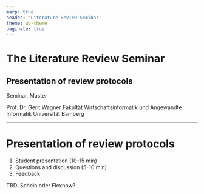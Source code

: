 ```yaml
---
marp: true
header: 'Literature Review Seminar'
theme: ub-theme
paginate: true
---
```


# The Literature Review Seminar

## Presentation of review protocols

Seminar, Master

Prof. Dr. Gerit Wagner
Fakultät Wirtschaftsinformatik und Angewandte Informatik
Universität Bamberg

---

# Presentation of review protocols

1. Student presentation (10-15 min)
2. Questions and discussion (5-10 min)
3. Feedback

TBD: Schein oder Flexnow?

<!--

# Topics

TODO : include a table of students and topics (if )


## Learning objectives

Acquire a broad understanding of

- the goals and types of literature reviews
- the steps of the process
- the qualities of a good review paper
- the available research software

## Outcome

- A **review protocol** applying this understanding
- The [evaluation criteria and resources for theses apply](https://digital-work-lab.github.io/handbook/docs/30-teaching/30_processes/30.40.theses.html) (length: approx. 15 pages)
- Submission: January 26, presentation: February 1

-->